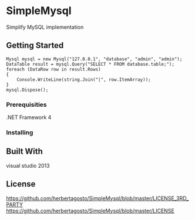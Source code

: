 # SimpleMysql
Simplify MySQL implementation

## Getting Started

```
Mysql mysql = new Mysql("127.0.0.1", "database", "admin", "admin");
DataTable result = mysql.Query("SELECT * FROM database.table;");
foreach (DataRow row in result.Rows)
{
	Console.WriteLine(string.Join("|", row.ItemArray));
}
mysql.Dispose();
```

### Prerequisities

.NET Framework 4

### Installing



## Built With

visual studio 2013


## License

https://github.com/herbertagosto/SimpleMysql/blob/master/LICENSE_3RD_PARTY
https://github.com/herbertagosto/SimpleMysql/blob/master/LICENSE

